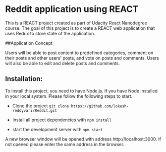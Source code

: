 # Reddit application using REACT

This is a REACT project created as part of Udacity React Nanodegree course. The goal of this project is to create a REACT web application that uses Redux to store state of the application.

##Application Concept

Users will be able to post content to predefined categories, comment on their posts and other users' posts, and vote on posts and comments. Users will also be able to edit and delete posts and comments.

## Installation:

To install this project, you need to have Node.js. If you have Node installed in your local system. Please follow the following steps to start.

* Clone the project
`git clone https://github.com/lokesh-reddyvari/Reddit.git`

* Install all project dependencies with `npm install`
* start the development server with `npm start`

A new browser window will be opened with address http://localhost:3000. If not opened please enter the same address in the browser.
